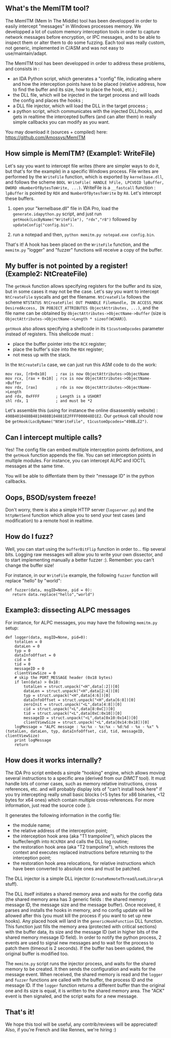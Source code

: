 ## What's the MemITM tool? ##

The MemITM (Mem In The Middle) tool has been developped in order to easily intercept "messages" in Windows processes memory. We developped a lot of custom memory interception tools in order to capture network messages before encryption, or IPC messages, and to be able to inspect them or alter them to do some fuzzing. Each tool was really custom, not generic, implemented in C/ASM and was not easy to use/maintain/adapt.

The MemITM tool has been developped in order to address these problems, and consists in :
- an IDA Python script, which generates a "config" file, indicating where and how the interception points have to be placed (relative address, how to find the buffer and its size, how to place the hook, etc.) ;
- the DLL file, which will be injected in the target process and will loads the config and places the hooks ;
- a DLL file injector, which will load the DLL in the target process ;
- a python script, which communicates with the injected DLL/hooks, and gets in realtime the intercepted buffers (and can alter them) in really simple callbacks you can modify as you want.

You may download it (sources + compiled) here: https://github.com/Amossys/MemITM

## How simple is MemITM? (Example1: WriteFile) ##

Let's say you want to intercept file writes (there are simpler ways to do it, but that's for the example) in a specific Windows process. File writes are performed by the `WriteFile` function, which is exported by `kernelbase.dll`, and follows the scheme `BOOL WriteFile( HANDLE hFile, LPCVOID lpBuffer, DWORD nNumberOfBytesToWrite, ...)`. WriteFile is a `__fastcall` function : `lpBuffer` is pointed by `RDX` and `NumberOfBytesToWrite` by `R8`. Let's intercept these buffers.

1. open your "kernelbase.dll" file in IDA Pro, load the `generate.idapython.py` script, and just run `getHook(LocByName("WriteFile"), "rdx","r8")` followed by `updateConfig("config.bin")`. 

2. run a notepad and then, `python memitm.py notepad.exe config.bin`.

That's it! A hook has been placed on the `WriteFile` function, and the `memitm.py` "logger" and "fuzzer" functions will receive a copy of the buffer.

## My buffer is not pointed by a register! (Example2: NtCreateFile) ##

The `getHook` function allows specifying registers for the buffer and its size, but in some cases it may not be the case. Let's say you want to intercept `NtCreateFile` syscalls and get the filename. `NtCreateFile` follows the scheme `NTSTATUS NtCreateFile( OUT PHANDLE FileHandle, IN ACCESS_MASK DesiredAccess, IN POBJECT_ATTRIBUTES ObjectAttributes, ...)`, and the file name can be obtained by `ObjectAttributes->ObjectName->Buffer` (size is `ObjectAttributes->ObjectName->Length * sizeof(WCHAR)`).

`getHook` also allows specifying a shellcode in its `t1customOpcodes` parameter instead of registers. This shellcode must :
- place the buffer pointer into the `RCX` register;
- place the buffer's size into the `RDX` register;
- not mess up with the stack.

In the `NtCreateFile` case, we can just run this ASM code to do the work:

    mov rax, [r8+0x10]    ; rax is now ObjectAttributes->ObjectName
    mov rcx, [rax + 0x10] ; rcx is now ObjectAttributes->ObjectName->Buffer
    mov rdx, [rax]        ; rdx is now ObjectAttributes->ObjectName->Length
    and rdx, 0xFFFF       ; Length is a USHORT 
    shl rdx, 1            ; and must be *2

Let's assemble this (using for instance the online disassembly website) : `498B4010488B4810488B104881E2FFFF000048D1E2`. Our `getHook` call should now be `getHook(LocByName("NtWriteFile", t1customOpcodes="498B…E2")`.

## Can I intercept multiple calls? ##

Yes! The config file can embed multiple interception points definitions, and the `getHook` function appends the file. You can set interception points in multiple modules. For instance, you can intercept ALPC and IOCTL messages at the same time.

You will be able to diffentiate them by their "message ID" in the python callbacks.

## Oops, BSOD/system freeze! ##

Don't worry, there is also a simple HTTP server (`logserver.py`) and the `httpNetSend` function which allow you to send your test cases (and modification) to a remote host in realtime.

## How do I fuzz? ##

Well, you can start using the `bufferBitFlip` function in order to... flip several bits. Logging raw messages will allow you to write your own dissector, and to start implementing manually a better fuzzer :). Remember: you can't change the buffer size!

For instance, in our `WriteFile` example, the following `fuzzer` function will replace "hello" by "world":

    def fuzzer(data, msgID=None, pid = 0):
       return data.replace("hello","world")

## Example3: dissecting ALPC messages ##

For instance, for ALPC messages, you may have the following `memitm.py` setup:

    def logger(data, msgID=None, pid=0):
        totalLen = 0
        dataLen = 0
        typ = 0
        dataInfoOffset = 0
        cid = 0
        tid = 0
        messageID = 0
        clientViewSize = 0
        # skip the PORT_MESSAGE header (0x18 bytes)
        if len(data) > 0x18:
            totalLen = struct.unpack("<H",data[:2])[0]
            dataLen = struct.unpack("<H",data[2:4])[0]
            typ = struct.unpack("<H",data[4:6])[0]
            dataInfoOffset = struct.unpack("<H",data[6:8])[0]
            zeroInit = struct.unpack("<L",data[4:8])[0]
            cid = struct.unpack("<L",data[8:0xC])[0]
            tid = struct.unpack("<L",data[0xC:0x10])[0]
            messageID = struct.unpack("<L",data[0x10:0x14])[0]
            clientViewSize = struct.unpack("<L",data[0x14:0x18])[0]
        logMessage = "ALPC message : %x:%x - %x:%x - %d:%d - %x - %x" % (totalLen, dataLen, typ, dataInfoOffset, cid, tid, messageID, clientViewSize)
        print logMessage
        return

## How does it works internally? ##

The IDA Pro script embeds a simple "hooking" engine, which allows moving several instructions to a specific area (derived from our *DIMCT* tool). It must handle lots of corner cases, such as memory relative instructions, cross references, etc. and will probably display lots of "can't install hook here" if you try intercepting really small basic blocks (<5 bytes for x86 binaries, <12 bytes for x64 ones) which contain multiple cross-references. For more information, just read the source code :).

It generates the following information in the config file:
- the module name;
- the relative address of the interception point;
- the interception hook area (aka "T1 trampoline"), which places the buffer/length into `RCX`/`RDX` and calls the DLL log routine;
- the restoration hook area (aka "T2 trampoline"), which restores the context and executes replaced instructions before returning to the interception point;
- the restoration hook area relocations, for relative instructions which have been converted to absolute ones and must be patched.

The DLL injector is a simple DLL injector (`CreateRemoteThread`/`LoadLibraryA` stuff).

The DLL itself initiates a shared memory area and waits for the config data (the shared memory area has 3 generic fields : the shared memory message ID, the message size and the message buffer). Once received, it parses and installs the hooks in memory, and no config update will be allowed after this (you must kill the process if you want to set up new hooks). Any placed hook will land in the `genericHookFunction` DLL function. This function just fills the memory area (protected with critical sections) with the buffer data, its size and the message ID (set in higher bits of the shared memory message ID field). In order to notify the python process, 2 events are used to signal new messages and to wait for the process to patch them (timeout is 2 seconds). If the buffer has been updated, the original buffer is modified too.

The `memitm.py` script runs the injector process, and waits for the shared memory to be created. It then sends the configuration and waits for the message event. When received, the shared memory is read and the `logger` and `fuzzer` functions are called with the buffer, the process ID and the message ID. If the `logger` function returns a different buffer than the original one and its size is equal, it is written to the shared memory area. The "ACK" event is then signaled, and the script waits for a new message.

## That's it! ##

We hope this tool will be useful, any contrib/reviews will be appreciated! Also, if you're French and like Rennes, we're hiring :)

